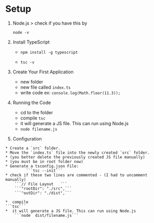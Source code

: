 # Setup

1. Node.js > check if you have this by 

    ``node -v``

2. Install TypeScript

    * ```npm install -g typescript ```  

    * ```tsc -v```

3. Create Your First Application

    * new folder
    * new file called `index.ts`
    * write code ex:    ```console.log(Math.floor(11.3));```

4.  Running the Code

    * cd to the folder 
    * compile   ```tsc```
    * it will generate a JS file. This can run using Node.js
    * ```node filename.js```

5.   Configuration  

    * Create a `src` folder.  
    * Move the `index.ts` file into the newly created `src` folder.   
    * (you better delete the previously created JS file manually)  
    * (you must be in root folder now)  
    * Generate a tsconfig.json File:    
             ```tsc --init```  
    * check if these two lines are commented - (I had to uncomment manually)  
        ```// File Layout   ```  
        ```"rootDir": "./src",```  
        ```"outDir": "./dist",```  

    *  compile      
    ```tsc```  
    *  it will generate a JS file. This can run using Node.js    
        ```node  dist/filename.js```      
